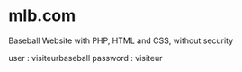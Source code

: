 # mlb.com
Baseball Website with PHP, HTML and CSS, without security

user : visiteurbaseball
password : visiteur
